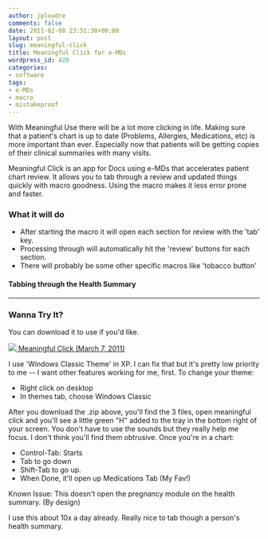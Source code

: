 ```yaml
---
author: jploudre
comments: false
date: 2011-02-08 23:51:38+00:00
layout: post
slug: meaningful-click
title: Meaningful Click for e-MDs
wordpress_id: 420
categories:
- software
tags:
- e-MDs
- macro
- mistakeproof
---
```


With Meaningful Use there will be a lot more clicking in life. Making sure that a patient's chart is up to date (Problems, Allergies, Medications, etc) is more important than ever. Especially now that patients will be getting copies of their clinical summaries with many visits.

Meaningful Click is an app for Docs using e-MDs that accelerates patient chart review. It allows you to tab through a review and updated things quickly with macro goodness. Using the macro makes it less error prone and faster.

### What it will do

* After starting the macro it will open each section for review with the 'tab' key.
* Processing through will automatically hit the 'review' buttons for each section.
* There will probably be some other specific macros like 'tobacco button'

#### Tabbing through the Health Summary


-----------------

### Wanna Try It?

You can download it to use if you'd  like.

[![](http://unchart.com/wp-content/uploads/2011/01/57-download.png) Meaningful Click (March 7, 2011)](http://dl.dropbox.com/u/607655/meaningfulclick%2003072011.zip)

I use 'Windows Classic Theme' in XP. I can fix that but it's pretty low priority to me -- I want other features working for me, first. To change your theme:

* Right click on desktop
* In themes tab, choose Windows Classic

After you download the  .zip above, you'll find the 3 files, open meaningful click and you'll see a little green "H" added to the tray in the bottom right of your screen. You don't have to use the sounds but they really help me focus. I don't think you'll find them obtrusive. Once you're in a chart:

* Control-Tab: Starts
* Tab to go down
* Shift-Tab to go up.
* When Done, it'll open up Medications Tab (My Fav!)

Known Issue: This doesn't open the pregnancy module on the health summary. (By design)

I use this about 10x a day already. Really nice to tab though a person's health summary.

